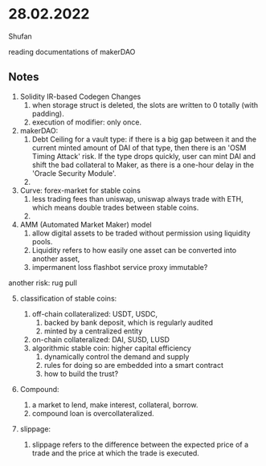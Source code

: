 # 28.02.2022

Shufan

reading documentations of makerDAO

## Notes

1. Solidity IR-based Codegen Changes
    1. when storage struct is deleted, the slots are written to 0 totally (with padding).
    2. execution of modifier: only once.
2. makerDAO:
    1. Debt Ceiling for a vault type: if there is a big gap between it and the current minted amount of DAI of that type, then there is an 'OSM Timing Attack' risk. If the type drops quickly, user can mint DAI and shift the bad collateral to Maker, as there is a one-hour delay in the 'Oracle Security Module'.
    2. 
3. Curve: forex-market for stable coins
    1. less trading fees than uniswap, uniswap always trade with ETH, which means double trades between stable coins.
    2. 
4. AMM (Automated Market Maker) model
    1. allow digital assets to be traded without permission using liquidity pools.
    2. Liquidity refers to how easily one asset can be converted into another asset,
    1. impermanent loss
    flashbot service
    proxy immutable?

another risk: rug pull

5. classification of stable coins:
    1. off-chain collateralized: USDT, USDC, 
        1. backed by bank deposit, which is regularly audited
        2. minted by a centralized entity
    2. on-chain collateralized: DAI, SUSD, LUSD
    3. algorithmic stable coin: higher capital efficiency
        1. dynamically control the demand and supply
        2. rules for doing so are embedded into a smart contract
        3. how to build the trust?

6. Compound:
    1. a market to lend, make interest, collateral, borrow.
    2. compound loan is overcollateralized.

7. slippage:
    1. slippage refers to the difference between the expected price of a trade and the price at which the trade is executed.

